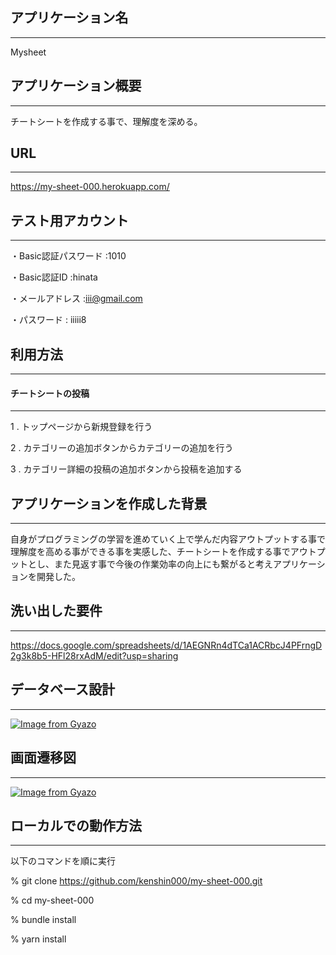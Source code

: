 ## アプリケーション名
___
Mysheet

## アプリケーション概要
____
チートシートを作成する事で、理解度を深める。

## URL
_____
https://my-sheet-000.herokuapp.com/

## テスト用アカウント
____
・Basic認証パスワード :1010

・Basic認証ID :hinata

・メールアドレス :iii@gmail.com

・パスワード : iiiii8

## 利用方法
____

#### チートシートの投稿
---
1 . トップページから新規登録を行う

2 . カテゴリーの追加ボタンからカテゴリーの追加を行う

3 . カテゴリー詳細の投稿の追加ボタンから投稿を追加する

## アプリケーションを作成した背景
____
自身がプログラミングの学習を進めていく上で学んだ内容アウトプットする事で理解度を高める事ができる事を実感した、チートシートを作成する事でアウトプットとし、また見返す事で今後の作業効率の向上にも繋がると考えアプリケーションを開発した。

## 洗い出した要件
____
https://docs.google.com/spreadsheets/d/1AEGNRn4dTCa1ACRbcJ4PFrngD2g3k8b5-HFl28rxAdM/edit?usp=sharing

## データベース設計
____
[![Image from Gyazo](https://i.gyazo.com/69c9d2d573a5c1da0497b69cb77ad5a4.png)](https://gyazo.com/69c9d2d573a5c1da0497b69cb77ad5a4)

## 画面遷移図
____
[![Image from Gyazo](https://i.gyazo.com/0a6b93631c7543ee1ea5f4eebb322df6.png)](https://gyazo.com/0a6b93631c7543ee1ea5f4eebb322df6)

## ローカルでの動作方法
____
以下のコマンドを順に実行

% git clone https://github.com/kenshin000/my-sheet-000.git

% cd my-sheet-000

% bundle install

% yarn install